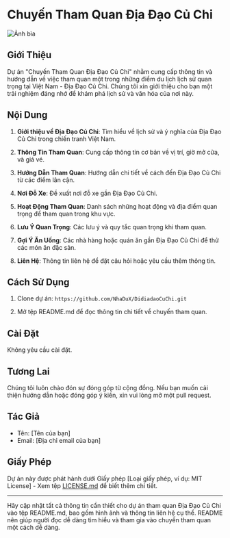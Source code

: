 
# Chuyến Tham Quan Địa Đạo Củ Chi

![Ảnh bìa](https://www.google.com/url?sa=i&url=https%3A%2F%2Fnguoihanoi.vn%2Fdia-dao-cu-chi-ptag.html&psig=AOvVaw3N8o1sxRUlOqr67Wk1K6u0&ust=1697105251917000&source=images&cd=vfe&opi=89978449&ved=0CBEQjRxqFwoTCJDSkO_f7YEDFQAAAAAdAAAAABAJ)

## Giới Thiệu

Dự án "Chuyến Tham Quan Địa Đạo Củ Chi" nhằm cung cấp thông tin và hướng dẫn về việc tham quan một trong những điểm du lịch lịch sử quan trọng tại Việt Nam - Địa Đạo Củ Chi. Chúng tôi xin giới thiệu cho bạn một trải nghiệm đáng nhớ để khám phá lịch sử và văn hóa của nơi này.

## Nội Dung

1. **Giới thiệu về Địa Đạo Củ Chi**: Tìm hiểu về lịch sử và ý nghĩa của Địa Đạo Củ Chi trong chiến tranh Việt Nam.

2. **Thông Tin Tham Quan**: Cung cấp thông tin cơ bản về vị trí, giờ mở cửa, và giá vé.

3. **Hướng Dẫn Tham Quan**: Hướng dẫn chi tiết về cách đến Địa Đạo Củ Chi từ các điểm lân cận.

4. **Nơi Đỗ Xe**: Đề xuất nơi đỗ xe gần Địa Đạo Củ Chi.

5. **Hoạt Động Tham Quan**: Danh sách những hoạt động và địa điểm quan trọng để tham quan trong khu vực.

6. **Lưu Ý Quan Trọng**: Các lưu ý và quy tắc quan trọng khi tham quan.

7. **Gợi Ý Ăn Uống**: Các nhà hàng hoặc quán ăn gần Địa Đạo Củ Chi để thử các món ăn đặc sản.

8. **Liên Hệ**: Thông tin liên hệ để đặt câu hỏi hoặc yêu cầu thêm thông tin.

## Cách Sử Dụng

1. Clone dự án: `https://github.com/NhaDuX/DidiadaoCuChi.git`

2. Mở tệp README.md để đọc thông tin chi tiết về chuyến tham quan.

## Cài Đặt

Không yêu cầu cài đặt.

## Tương Lai

Chúng tôi luôn chào đón sự đóng góp từ cộng đồng. Nếu bạn muốn cải thiện hướng dẫn hoặc đóng góp ý kiến, xin vui lòng mở một pull request.

## Tác Giả

- Tên: [Tên của bạn]
- Email: [Địa chỉ email của bạn]

## Giấy Phép

Dự án này được phát hành dưới Giấy phép [Loại giấy phép, ví dụ: MIT License] - Xem tệp [LICENSE.md](LICENSE.md) để biết thêm chi tiết.

---

Hãy cập nhật tất cả thông tin cần thiết cho dự án tham quan Địa Đạo Củ Chi vào tệp README.md, bao gồm hình ảnh và thông tin liên hệ cụ thể. README nên giúp người đọc dễ dàng tìm hiểu và tham gia vào chuyến tham quan một cách dễ dàng.
